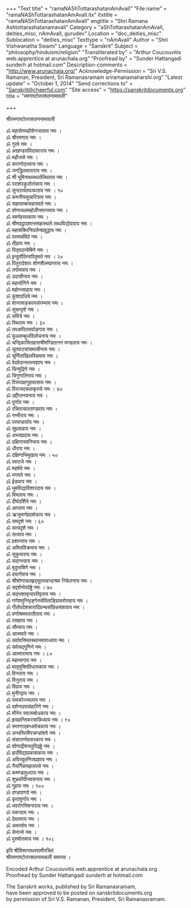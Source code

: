 +++
"Text title" = "ramaNAShTottarashatanAmAvalI"
"File name" = "ramaNAShTottarashatanAmAvalI.itx"
itxtitle = "ramaNAShTottarashatanAmAvalI"
engtitle = "Shri Ramana Ashtottarashatanamavali"
Category = "aShTottarashatanAmAvalI, deities_misc, nAmAvalI, gurudev"
Location = "doc_deities_misc"
Sublocation = "deities_misc"
Texttype = "nAmAvalI"
Author = "Shri Vishwanatha Swami"
Language = "Sanskrit"
Subject = "philosophy/hinduism/religion"
"Transliterated by" = "Arthur Coucouvitis web.apprentice at  arunachala.org"
"Proofread by" = "Sunder Hattangadi sunderh at hotmail.com"
Description-comments = "http://www.arunachala.org/"
Acknowledge-Permission = "Sri V.S. Ramanan, President, Sri Ramanasramam sriramanamaharshi.org"
"Latest update" = "October 1, 2014"
"Send corrections to" = "Sanskrit@cheerful.com"
"Site access" = "https://sanskritdocuments.org"
title = "रमणाष्टोत्तरशतनामावली"

+++
  
 श्रीरमणाष्टोत्तरशतननामावली   
  
ॐ महासेनमहोंशेनजाताय नमः ।  
ॐ श्रीरमणाय नमः ।  
ॐ गुरवे नमः ।  
ॐ अखण्डसंविदाकाराय नमः ।  
ॐ महौजसे नमः ।  
ॐ कारणोद्भवाय नमः ।  
ॐ जगद्धितावताराय नमः ।  
ॐ श्री भूमिनाथस्थलोत्थिताय नमः ।  
ॐ पराशरकुलोत्तंसाय नमः ।  
ॐ सुन्दरार्यतपःफलाय नमः । १०  
ॐ कमनीयसुचारित्राय नमः ।  
ॐ सहायाम्बासहायवते नमः ।  
ॐ शोणाचलमहोलीनमानसाय नमः ।  
ॐ स्वर्णहस्तकाय नमः ।  
ॐ श्रीमद्द्वादशान्तमहास्थले लब्धविद्योदयाय नमः ।  
ॐ महाशक्तिनिपातेनप्रबुद्धाय नमः ।  
ॐ परमार्थविदे नमः ।  
ॐ तीव्राय नमः ।  
ॐ पितृपदान्वेषिणे नमः ।  
ॐ इन्दुमौलिनापितृमते नमः । २०  
ॐ पितुरादेशतः शोणशैलम्प्राप्ताय नमः ।  
ॐ तपोमयाय नमः ।  
ॐ उदासीनाय नमः ।  
ॐ महायोगिने नमः ।  
ॐ महोन्त्साहाय नमः ।  
ॐ कुशाग्रधिये नमः ।  
ॐ शान्तसङ्कल्पसंरम्भाय नमः ।  
ॐ सुसन्दृशे नमः ।  
ॐ सवित्रे नमः ।  
ॐ स्थिराय नमः । ३०  
ॐ तपःक्षपितसर्वाङ्गाय नमः ।  
ॐ फुल्लाम्बुजविलोचनाय नमः ।  
ॐ चन्द्रिकासितहासश्रीमण्डितानन मण्डलाय नमः ।  
ॐ चूतवाट्यांसमासीनाय नमः ।  
ॐ चूर्णिताखिलविभ्रमाय नमः ।  
ॐ वेदवेदान्ततत्त्वज्ञाय नमः ।  
ॐ चिन्मुद्रिणे नमः ।  
ॐ त्रिगुणातिगाय नमः ।  
ॐ विरूपाक्षगुहावासाय नमः ।  
ॐ विराजदचलाकृतये नमः । ४०  
ॐ उद्दीप्तनयनाय नमः ।  
ॐ पूर्णाय नमः ।  
ॐ रचिताचलताण्डवाय नमः ।  
ॐ गम्भीराय नमः ।  
ॐ परमाचार्याय नमः ।  
ॐ सुप्रसन्नाय नमः ।  
ॐ अभयप्रदाय नमः ।  
ॐ दक्षिणास्यनिभाय नमः ।  
ॐ धीराय नमः ।  
ॐ दक्षिणाभिमुखाय नमः । ५०  
ॐ स्वराजे नमः ।  
ॐ महर्षये नमः ।  
ॐ भगवते नमः ।  
ॐ ईड्याय नमः ।  
ॐ भूमविद्याविशारदाय नमः ।  
ॐ विमलाय नमः ।  
ॐ दीर्घदर्शिने नमः ।  
ॐ आप्ताय नमः ।  
ॐ ऋजुमार्गप्रदर्शकाय नमः ।  
ॐ समदृशे नमः । ६०  
ॐ सत्यदृशे नमः ।  
ॐ सत्याय नमः ।  
ॐ प्रशान्ताय नमः ।  
ॐ अमितविक्रमाय नमः ।  
ॐ सुकुमाराय नमः ।  
ॐ सदानन्दाय नमः ।  
ॐ मृदुभाषिणे नमः ।  
ॐ दयार्णवाय नमः ।  
ॐ श्रीशोणाचलहृद्भूतस्कन्दाश्रम निकेतनाय नमः ।  
ॐ सद्दर्शनोपदेष्ट्रे नमः । ७०  
ॐ सद्भक्तवृन्दपरीवृताय नमः ।  
ॐ गणेशमुनिभृङ्गेनसेविताङ्घ्रिसरोरुहाय नमः ।  
ॐ गीतोपदेशसारादिग्रन्थसंछिन्नसंशयाय नमः ।  
ॐ वर्णाश्रममतातीताय नमः ।  
ॐ रसज्ञाय नमः ।  
ॐ सौम्याय नमः ।  
ॐ आत्मवते नमः ।  
ॐ सर्वावनिमतस्थानमाराध्याय नमः ।  
ॐ सर्वसद्गुणिने नमः ।  
ॐ आत्मारामाय नमः । ८०  
ॐ महाभागाय नमः ।  
ॐ मातृमुक्तिविधायकाय नमः ।  
ॐ विनताय नमः ।  
ॐ विनुताय नमः ।  
ॐ विप्राय नमः ।  
ॐ मुनीन्द्राय नमः ।  
ॐ पावकोज्ज्वलाय नमः ।  
ॐ दर्शनादघसंहारिणे नमः ।  
ॐ मौनेन स्वात्मबोधकाय नमः ।  
ॐ हृच्छान्तिकरसान्निध्याय नमः । ९०  
ॐ स्मरणाद्बन्धमोचकाय नमः ।  
ॐ अन्तस्तिमिरचण्डांशवे नमः ।  
ॐ संसारार्णवतारकाय नमः ।  
ॐ शोणाद्रीशस्तुतिद्रष्ट्रे नमः ।  
ॐ हार्दविद्याप्रकाशकाय नमः ।  
ॐ अविच्युतनिजप्रज्ञाय नमः ।  
ॐ नैसर्गिकमहातपसे नमः ।  
ॐ कमण्डलुधराय नमः ।  
ॐ शुभ्रकौपीनवसनाय नमः ।  
ॐ गुहाय नमः । १००  
ॐ दण्डपाणये नमः ।  
ॐ कृपापूर्णाय नमः ।  
ॐ भवरोगभिषग्वराय नमः ।  
ॐ स्कन्दाय नमः ।  
ॐ देवतमाय नमः ।  
ॐ अमर्त्याय नमः ।  
ॐ सेनान्ये नमः ।  
ॐ पुरुषोत्तमाय नमः । १०८  
  
इति श्रीविश्वनाथस्वामीरचितं  
श्रीरमणाष्टोत्तरशतनामावली समाप्ता ।  
  
  
  
  
Encoded Arthur Coucouvitis web.apprentice at arunachala.org  
Proofread by Sunder Hattangadi sunderh at hotmail.com  
  
The Sanskrit works, published by Sri Ramanasramam,  
have been approved to be posted on sanskritdocuments.org  
by permission of Sri V.S. Ramanan, President, Sri Ramanasramam.  
  
  
